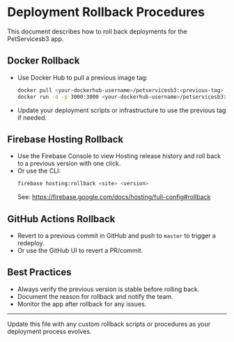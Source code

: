 # Deployment Rollback Procedures

This document describes how to roll back deployments for the PetServicesb3 app.

## Docker Rollback
- Use Docker Hub to pull a previous image tag:
  ```sh
  docker pull <your-dockerhub-username>/petservicesb3:<previous-tag>
  docker run -d -p 3000:3000 <your-dockerhub-username>/petservicesb3:<previous-tag>
  ```
- Update your deployment scripts or infrastructure to use the previous tag if needed.

## Firebase Hosting Rollback
- Use the Firebase Console to view Hosting release history and roll back to a previous version with one click.
- Or use the CLI:
  ```sh
  firebase hosting:rollback <site> <version>
  ```
  See: https://firebase.google.com/docs/hosting/full-config#rollback

## GitHub Actions Rollback
- Revert to a previous commit in GitHub and push to `master` to trigger a redeploy.
- Or use the GitHub UI to revert a PR/commit.

## Best Practices
- Always verify the previous version is stable before rolling back.
- Document the reason for rollback and notify the team.
- Monitor the app after rollback for any issues.

---

Update this file with any custom rollback scripts or procedures as your deployment process evolves.
